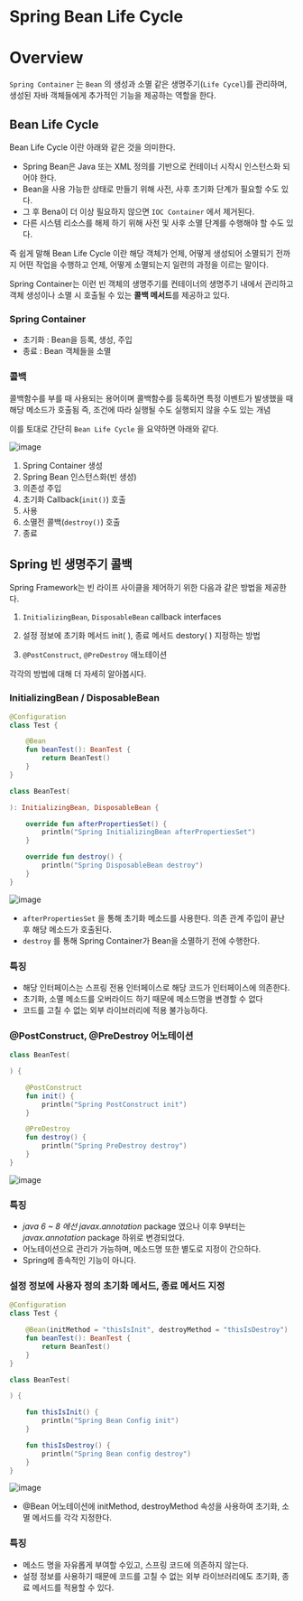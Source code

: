 # Spring Bean Life Cycle
# Overview

`Spring Container` 는 `Bean` 의 생성과 소멸 같은 생명주기(`Life Cycel`)를 관리하며, 생성된 자바 객체들에게 추가적인 기능을 제공하는 역할을 한다.

## Bean Life Cycle

Bean Life Cycle 이란 아래와 같은 것을 의미한다.

- Spring Bean은 Java 또는 XML 정의를 기반으로 컨테이너 시작시 인스턴스화 되어야 한다.
- Bean을 사용 가능한 상태로 만들기 위해 사전, 사후 초기화 단계가 필요할 수도 있다.
- 그 후 Bena이 더 이상 필요하지 않으면 `IOC Container` 에서 제거된다.
- 다른 시스템 리소스를 해제 하기 위해 사전 및 사후 소멸 단계를 수행해야 할 수도 있다.

즉 쉽게 말해 Bean Life Cycle 이란 해당 객체가 언제, 어떻게 생성되어 소멸되기 전까지 어떤 작업을 수행하고 언제, 어떻게 소멸되는지 일련의 과정을 이르는 말이다.

Spring Container는 이런 빈 객체의 생명주기를 컨테이너의 생명주기 내에서 관리하고 객체 생성이나 소멸 시 호출될 수 있는 **콜백 메서드**를 제공하고 있다.

### Spring Container

- 초기화 : Bean을 등록, 생성, 주입
- 종료 : Bean 객체들을 소멸

### 콜백

콜백함수를 부를 때 사용되는 용어이며 콜백함수를 등록하면 특정 이벤트가 발생했을 때 해당 메소드가 호출됨 즉, 조건에 따라 실행될 수도 실행되지 않을 수도 있는 개념

이를 토대로 간단히 `Bean Life Cycle` 을 요약하면 아래와 같다.

![image](https://github.com/user-attachments/assets/10ea87aa-f166-4912-8e1f-97275471a004)

1. Spring Container 생성
2. Spring Bean 인스턴스화(빈 생성)
3. 의존성 주입
4. 초기화 Callback(`init()`) 호출
5. 사용
6. 소멸전 콜백(`destroy()`) 호출
7. 종료

## **Spring 빈 생명주기 콜백**

Spring Framework는 빈 라이프 사이클을 제어하기 위한 다음과 같은 방법을 제공한다.

1. `InitializingBean`, `DisposableBean` callback interfaces

2. 설정 정보에 초기화 메서드 init( ), 종료 메서드 destory( ) 지정하는 방법

3. `@PostConstruct`, `@PreDestroy` 애노테이션

각각의 방법에 대해 더 자세히 알아봅시다.

### InitializingBean / DisposableBean
```kotlin
@Configuration
class Test {

    @Bean
    fun beanTest(): BeanTest {
        return BeanTest()
    }
}
```

```kotlin
class BeanTest(

): InitializingBean, DisposableBean {

    override fun afterPropertiesSet() {
        println("Spring InitializingBean afterPropertiesSet")
    }

    override fun destroy() {
        println("Spring DisposableBean destroy")
    }
}
```

![image](https://github.com/user-attachments/assets/01273ca3-dfe5-4487-9f44-98bb5433389e)
- `afterPropertiesSet` 을 통해 초기화 메소드를 사용한다. 의존 관계 주입이 끝난 후 해당 메소드가 호출된다.
- `destroy` 를 통해 Spring Container가 Bean을 소멸하기 전에 수행한다.

### 특징

- 해당 인터페이스는 스프링 전용 인터페이스로 해당 코드가 인터페이스에 의존한다.
- 초기화, 소멸 메소드를 오버라이드 하기 때문에 메소드명을 변경할 수 없다
- 코드를 고칠 수 없는 외부 라이브러리에 적용 불가능하다.
### @PostConstruct, @PreDestroy 어노테이션

```kotlin
class BeanTest(

) {

    @PostConstruct
    fun init() {
        println("Spring PostConstruct init")
    }

    @PreDestroy
    fun destroy() {
        println("Spring PreDestroy destroy")
    }
}
```

![image](https://github.com/user-attachments/assets/db22566f-2c5a-4e8b-9281-5d68f3c35878)

### 특징

- *java 6 ~ 8 에선 javax.annotation* package 였으나 이후 9부터는 *javax.annotation* package 하위로 변경되었다.
- 어노테이션으로 관리가 가능하며, 메소드명 또한 별도로 지정이 간으하다.
- Spring에 종속적인 기능이 아니다.
### **설정 정보에 사용자 정의 초기화 메서드, 종료 메서드 지정**

```kotlin
@Configuration
class Test {

    @Bean(initMethod = "thisIsInit", destroyMethod = "thisIsDestroy")
    fun beanTest(): BeanTest {
        return BeanTest()
    }
}

class BeanTest(

) {

    fun thisIsInit() {
        println("Spring Bean Config init")
    }

    fun thisIsDestroy() {
        println("Spring Bean config destroy")
    }
}
```

![image](https://github.com/user-attachments/assets/a666e527-3629-4962-a28c-c9eaf5abe083)

- @Bean 어노테이션에 initMethod, destroyMethod 속성을 사용하여 초기화, 소멸 메서드를 각각 지정한다.

### 특징

- 메소드 명을 자유롭게 부여할 수있고, 스프링 코드에 의존하지 않는다.
- 설정 정보를 사용하기 때문에 코드를 고칠 수 없는 외부 라이브러리에도 초기화, 종료 메서드를 적용할 수 있다.
